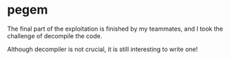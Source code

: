 # pegem

The final part of the exploitation is finished by my teammates, and I took the challenge of decompile the code.

Although decompiler is not crucial, it is still interesting to write one!
